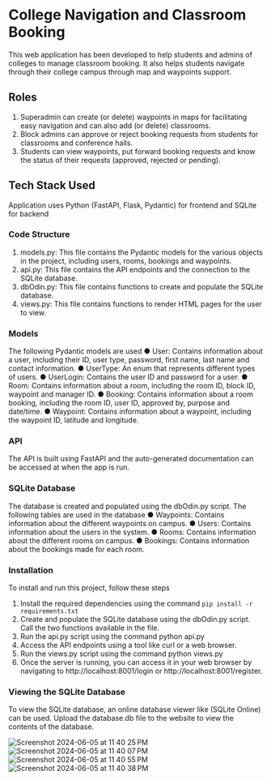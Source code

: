 # College Navigation and Classroom Booking
This web application has been developed to help students and admins of colleges to manage classroom booking. It also helps students navigate through their college campus through map and waypoints support. 

## Roles

1. Superadmin can create (or delete) waypoints in maps for facilitating easy navigation and can also add (or delete) classrooms.
2. Block admins can approve or reject booking requests from students for classrooms and conference halls.
3. Students can view waypoints, put forward booking requests and know the status of their requests (approved, rejected or pending).

## Tech Stack Used

Application uses Python (FastAPI, Flask, Pydantic) for frontend and SQLite for backend

### Code Structure
1. models.py: This file contains the Pydantic models for the various objects in the project, including users, rooms, bookings and waypoints.
2. api.py: This file contains the API endpoints and the connection to the SQLite database.
3. dbOdin.py: This file contains functions to create and populate the SQLite database.
4. views.py: This file contains functions to render HTML pages for the user to view.

### Models
The following Pydantic models are used
● User: Contains information about a user, including their ID, user type, password, first name, last name and contact information.
● UserType: An enum that represents different types of users.
● UserLogin: Contains the user ID and password for a user.
● Room: Contains information about a room, including the room ID, block ID, waypoint and manager ID.
● Booking: Contains information about a room booking, including the room ID, user ID, approved by, purpose and date/time.
● Waypoint: Contains information about a waypoint, including the waypoint ID, latitude and longitude.

### API
The API is built using FastAPI and the auto-generated documentation can be accessed at when the app is run.

### SQLite Database
The database is created and populated using the dbOdin.py script.
The following tables are used in the database
● Waypoints: Contains information about the different waypoints on campus.
● Users: Contains information about the users in the system.
● Rooms: Contains information about the different rooms on campus.
● Bookings: Contains information about the bookings made for each room.

### Installation
To install and run this project, follow these steps
1. Install the required dependencies using the command ```pip install -r requirements.txt```
2. Create and populate the SQLite database using the dbOdin.py script. Call the two functions available in the file.
3. Run the api.py script using the command python api.py
4. Access the API endpoints using a tool like curl or a web browser.
5. Run the views.py script using the command python views.py
6. Once the server is running, you can access it in your web browser by navigating to http://localhost:8001/login or http://localhost:8001/register.

### Viewing the SQLite Database
To view the SQLite database, an online database viewer like (SQLite Online) can be used. Upload the database.db file to the website to view the contents of the database.

![Screenshot 2024-06-05 at 11 40 25 PM](https://github.com/SwethaatGH/collegenav/assets/98175379/3d1c4e23-d8be-4e71-8db7-f4d5ce9ab529)
![Screenshot 2024-06-05 at 11 40 07 PM](https://github.com/SwethaatGH/collegenav/assets/98175379/5d096761-8cd1-49ad-82e5-bf65382ef880)
![Screenshot 2024-06-05 at 11 40 55 PM](https://github.com/SwethaatGH/collegenav/assets/98175379/73e97997-6f9d-4b1d-8ea7-ac62b95e1639)
![Screenshot 2024-06-05 at 11 40 38 PM](https://github.com/SwethaatGH/collegenav/assets/98175379/2caa7aaa-74d8-4efe-9963-743538209b08)

